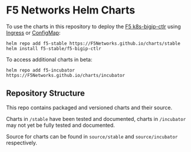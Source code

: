 # F5 Networks Helm Charts

To use the charts in this repository to deploy the [F5 k8s-bigip-ctlr](https://github.com/F5Networks/k8s-bigip-ctlr) using [Ingress](https://kubernetes.io/docs/concepts/services-networking/ingress/) or [ConfigMap](https://kubernetes.io/docs/tasks/configure-pod-container/configure-pod-configmap/):

```
helm repo add f5-stable https://F5Networks.github.io/charts/stable
helm install f5-stable/f5-bigip-ctlr
```

To access additional charts in beta:

```
helm repo add f5-incubator https://F5Networks.github.io/charts/incubator
```

## Repository Structure

This repo contains packaged and versioned charts and their source. 

Charts in `/stable` have been tested and documented, charts in `/incubator` may not yet be fully tested and documented. 

Source for charts can be found in `source/stable` and `source/incubator` respectively.


